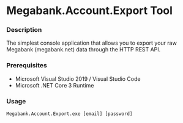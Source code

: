 # Megabank.Account.Export Tool

### Description
The simplest console application that allows you to export your raw Megabank (megabank.net) data through the HTTP REST API.

### Prerequisites
+ Microsoft Visual Studio 2019 / Visual Studio Code
+ Microsoft .NET Core 3 Runtime

### Usage
~~~~
Megabank.Account.Export.exe [email] [password]
~~~~
